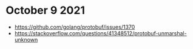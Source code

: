 # October 9 2021

- https://github.com/golang/protobuf/issues/1370
- https://stackoverflow.com/questions/41348512/protobuf-unmarshal-unknown
